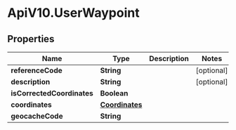 # ApiV10.UserWaypoint

## Properties

Name | Type | Description | Notes
------------ | ------------- | ------------- | -------------
**referenceCode** | **String** |  | [optional] 
**description** | **String** |  | [optional] 
**isCorrectedCoordinates** | **Boolean** |  | 
**coordinates** | [**Coordinates**](Coordinates.md) |  | 
**geocacheCode** | **String** |  | 


